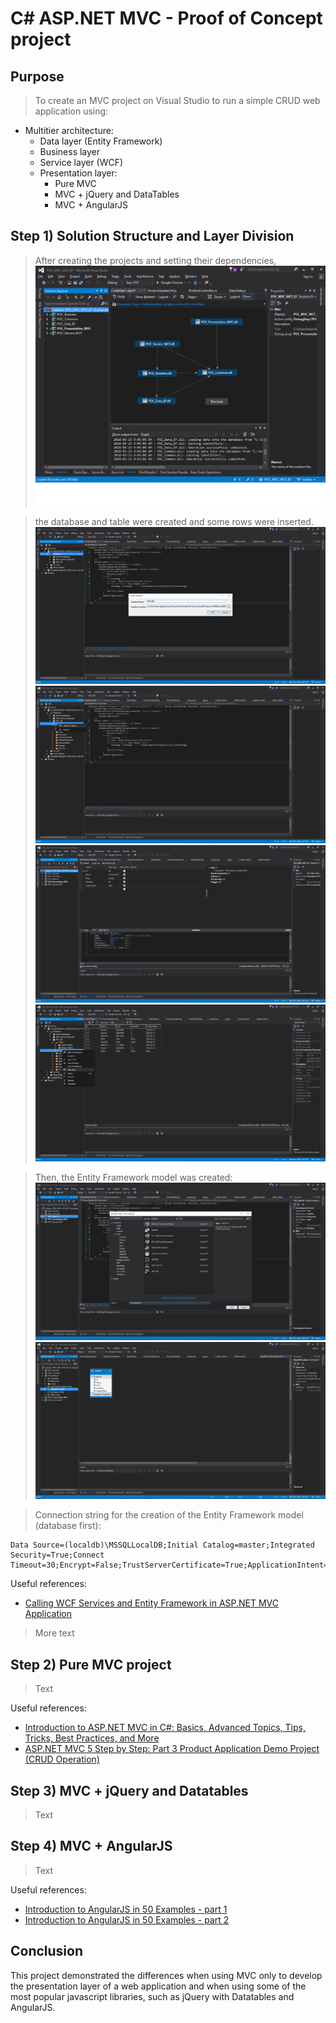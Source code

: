 # C# ASP.NET MVC - Proof of Concept project

## Purpose
> To create an MVC project on Visual Studio to run a simple CRUD web application using:
 * Multitier architecture:
   * Data layer (Entity Framework)
   * Business layer
   * Service  layer (WCF)
   * Presentation layer:
     * Pure MVC
     * MVC + jQuery and DataTables
     * MVC + AngularJS

## Step 1) Solution Structure and Layer Division
> After creating the projects and setting their dependencies,
![](https://github.com/rembertmagri/web_csharp/blob/master/images/architecture%20code%20map.png?raw=true)

> the database and table were created and some rows were inserted.
![](https://github.com/rembertmagri/web_csharp/blob/master/images/database%20creation.png?raw=true)
![](https://github.com/rembertmagri/web_csharp/blob/master/images/table%20creation.png?raw=true)
![](https://github.com/rembertmagri/web_csharp/blob/master/images/table%20creation2.png?raw=true)
![](https://github.com/rembertmagri/web_csharp/blob/master/images/data%20creation.png?raw=true)

> Then, the Entity Framework model was created:
![](https://github.com/rembertmagri/web_csharp/blob/master/images/ef%20model%20creation.png?raw=true)
![](https://github.com/rembertmagri/web_csharp/blob/master/images/ef%20model%20creation2.png?raw=true)

> Connection string for the creation of the Entity Framework model (database first):

    Data Source=(localdb)\MSSQLLocalDB;Initial Catalog=master;Integrated Security=True;Connect Timeout=30;Encrypt=False;TrustServerCertificate=True;ApplicationIntent=ReadWrite;MultiSubnetFailover=False

Useful references:
* [Calling WCF Services and Entity Framework in ASP.NET MVC Application](https://www.youtube.com/watch?v=H6MzA1KW3o0)

> More text

## Step 2) Pure MVC project

> Text

Useful references:
* [Introduction to ASP.NET MVC in C#: Basics, Advanced Topics, Tips, Tricks, Best Practices, and More](https://www.youtube.com/watch?v=phyV-OQNeRM)
* [ASP.NET MVC 5 Step by Step: Part 3 Product Application Demo Project (CRUD Operation)](https://www.youtube.com/watch?v=NAKLrsvBC6g)

## Step 3) MVC + jQuery and Datatables

> Text

## Step 4) MVC + AngularJS

> Text

Useful references:
* [Introduction to AngularJS in 50 Examples - part 1](https://www.youtube.com/watch?v=TRrL5j3MIvo)
* [Introduction to AngularJS in 50 Examples - part 2](https://www.youtube.com/watch?v=6J08m1H2BME)

## Conclusion

This project demonstrated the differences when using MVC only to develop the presentation layer of a web application and when using some of the most popular javascript libraries, such as jQuery with Datatables and AngularJS.
